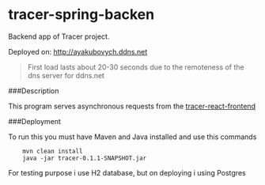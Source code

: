 # tracer-spring-backen

Backend app of Tracer project.

Deployed on: http://ayakubovych.ddns.net

>First load lasts about 20-30 seconds due to the remoteness of the dns server for ddns.net

###Description

This program serves asynchronous requests from the 
[tracer-react-frontend](https://github.com/AYakubovych/tracer-react-frontend)

###Deployment

To run this you must have Maven and Java installed and use this commands
```shell script
    mvn clean install
    java -jar tracer-0.1.1-SNAPSHOT.jar
```

For testing purpose i use H2 database, but on deploying i using Postgres
